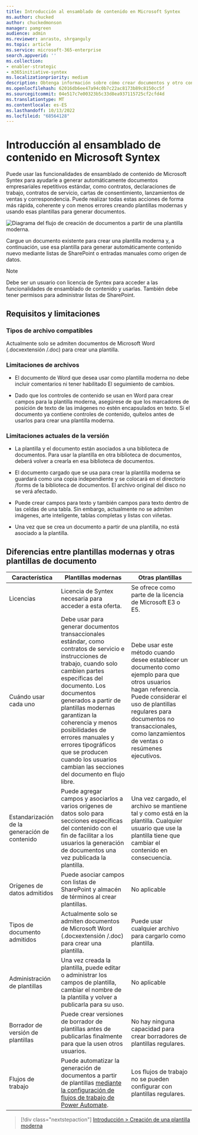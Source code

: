 ```yaml
---
title: Introducción al ensamblado de contenido en Microsoft Syntex
ms.author: chucked
author: chuckedmonson
manager: pamgreen
audience: admin
ms.reviewer: anrasto, shrganguly
ms.topic: article
ms.service: microsoft-365-enterprise
search.appverid: ''
ms.collection:
- enabler-strategic
- m365initiative-syntex
ms.localizationpriority: medium
description: Obtenga información sobre cómo crear documentos y otro contenido mediante una plantilla moderna en Microsoft Syntex.
ms.openlocfilehash: 62016db6ee47a94c0b7c22ac8173b89c8150cc5f
ms.sourcegitcommit: 04e517c7e00323b5c33d8ea937115725cf2cfd4d
ms.translationtype: MT
ms.contentlocale: es-ES
ms.lasthandoff: 10/13/2022
ms.locfileid: "68564128"
---
```

# <a name="overview-of-content-assembly-in-microsoft-syntex"></a>Introducción al ensamblado de contenido en Microsoft Syntex

Puede usar las funcionalidades de ensamblado de contenido de Microsoft Syntex para ayudarle a generar automáticamente documentos empresariales repetitivos estándar, como contratos, declaraciones de trabajo, contratos de servicio, cartas de consentimiento, lanzamientos de ventas y correspondencia. Puede realizar todas estas acciones de forma más rápida, coherente y con menos errores creando plantillas modernas y usando esas plantillas para generar documentos.

![Diagrama del flujo de creación de documentos a partir de una plantilla moderna.](../media/content-understanding/content-assembly-diagram.png)

Cargue un documento existente para crear una plantilla moderna y, a continuación, use esa plantilla para generar automáticamente contenido nuevo mediante listas de SharePoint o entradas manuales como origen de datos.

> [!NOTE]
> Debe ser un usuario con licencia de Syntex para acceder a las funcionalidades de ensamblado de contenido y usarlas. También debe tener permisos para administrar listas de SharePoint.


## <a name="requirements-and-limitations"></a>Requisitos y limitaciones

### <a name="supported-file-types"></a>Tipos de archivo compatibles

Actualmente solo se admiten documentos de Microsoft Word (.docxextensión /.doc) para crear una plantilla.

### <a name="file-limitations"></a>Limitaciones de archivos

- El documento de Word que desea usar como plantilla moderna no debe incluir comentarios ni tener habilitado El seguimiento de cambios.

- Dado que los controles de contenido se usan en Word para crear campos para la plantilla moderna, asegúrese de que los marcadores de posición de texto de las imágenes no estén encapsulados en texto. Si el documento ya contiene controles de contenido, quítelos antes de usarlos para crear una plantilla moderna.

### <a name="current-release-limitations"></a>Limitaciones actuales de la versión

- La plantilla y el documento están asociados a una biblioteca de documentos. Para usar la plantilla en otra biblioteca de documentos, deberá volver a crearla en esa biblioteca de documentos.

- El documento cargado que se usa para crear la plantilla moderna se guardará como una copia independiente y se colocará en el directorio /forms de la biblioteca de documentos. El archivo original del disco no se verá afectado.

- Puede crear campos para texto y también campos para texto dentro de las celdas de una tabla. Sin embargo, actualmente no se admiten imágenes, arte inteligente, tablas completas y listas con viñetas.

- Una vez que se crea un documento a partir de una plantilla, no está asociado a la plantilla.

## <a name="differences-between-modern-templates-and-other-document-templates"></a>Diferencias entre plantillas modernas y otras plantillas de documento

|Característica  |Plantillas modernas  |Otras plantillas  |
|---------|---------|---------|
|Licencias      |Licencia de Syntex necesaria para acceder a esta oferta.  |Se ofrece como parte de la licencia de Microsoft E3 o E5.  |
|Cuándo usar cada uno            | Debe usar para generar documentos transaccionales estándar, como contratos de servicio e instrucciones de trabajo, cuando solo cambien partes específicas del documento. Los documentos generados a partir de plantillas modernas garantizan la coherencia y menos posibilidades de errores manuales y errores tipográficos que se producen cuando los usuarios cambian las secciones del documento en flujo libre.  |Debe usar este método cuando desee establecer un documento como ejemplo para que otros usuarios hagan referencia. Puede considerar el uso de plantillas regulares para documentos no transaccionales, como lanzamientos de ventas o resúmenes ejecutivos.  |
|Estandarización de la generación de contenido |Puede agregar campos y asociarlos a varios orígenes de datos solo para secciones específicas del contenido con el fin de facilitar a los usuarios la generación de documentos una vez publicada la plantilla.  |Una vez cargado, el archivo se mantiene tal y como está en la plantilla. Cualquier usuario que use la plantilla tiene que cambiar el contenido en consecuencia.   |
|Orígenes de datos admitidos     |Puede asociar campos con listas de SharePoint y almacén de términos al crear plantillas.   |No aplicable   |
|Tipos de documento admitidos    |Actualmente solo se admiten documentos de Microsoft Word (.docxextensión /.doc) para crear una plantilla.  |Puede usar cualquier archivo para cargarlo como plantilla.   |
|Administración de plantillas    |Una vez creada la plantilla, puede editar o administrar los campos de plantilla, cambiar el nombre de la plantilla y volver a publicarla para su uso.  |No aplicable   |
|Borrador de versión de plantillas |Puede crear versiones de borrador de plantillas antes de publicarlas finalmente para que la usen otros usuarios.   |No hay ninguna capacidad para crear borradores de plantillas regulares.  |
|Flujos de trabajo   |Puede automatizar la generación de documentos a partir de plantillas [mediante la configuración de flujos de trabajo de Power Automate](automate-document-generation.md).  |Los flujos de trabajo no se pueden configurar con plantillas regulares.  |

> [!div class="nextstepaction"]
> [Introducción > Creación de una plantilla moderna](content-assembly-modern-template.md)



 
